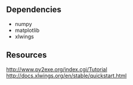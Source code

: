 ## Dependencies ##
* numpy
* matplotlib
* xlwings

## Resources ##
http://www.py2exe.org/index.cgi/Tutorial
http://docs.xlwings.org/en/stable/quickstart.html
